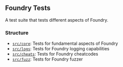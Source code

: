 ## Foundry Tests

A test suite that tests different aspects of Foundry.

### Structure

- [`src/core`](src/core): Tests for fundamental aspects of Foundry
- [`src/logs`](src/logs): Tests for Foundry logging capabilities
- [`src/cheats`](src/cheats): Tests for Foundry cheatcodes
- [`src/fuzz`](src/fuzz): Tests for Foundry fuzzer
